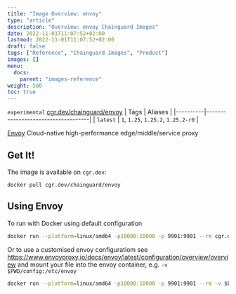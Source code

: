 ```yaml
---
title: "Image Overview: envoy"
type: "article"
description: "Overview: envoy Chainguard Images"
date: 2022-11-01T11:07:52+02:00
lastmod: 2022-11-01T11:07:52+02:00
draft: false
tags: ["Reference", "Chainguard Images", "Product"]
images: []
menu:
  docs:
    parent: "images-reference"
weight: 500
toc: true
---
```


`experimental` [cgr.dev/chainguard/envoy](https://github.com/chainguard-images/images/tree/main/images/envoy)
| Tags     | Aliases                            |
|----------|------------------------------------|
| `latest` | `1`, `1.25`, `1.25.2`, `1.25.2-r0` |



[Envoy](https://github.com/envoyproxy/envoy) Cloud-native high-performance edge/middle/service proxy

## Get It!

The image is available on `cgr.dev`:

```
docker pull cgr.dev/chainguard/envoy
```

## Using Envoy

To run with Docker using default configuration

```sh
docker run --platform=linux/amd64 -p10000:10000 -p 9901:9901 --rm cgr.dev/chainguard/envoy envoy --config-path /etc/envoy/envoy.yaml
```

Or to use a customised envoy configuratiom see https://www.envoyproxy.io/docs/envoy/latest/configuration/overview/overview and mount your file into the envoy container, e.g. `-v $PWD/config:/etc/envoy`

```sh
docker run --platform=linux/amd64 -p10000:10000 -p 9901:9901 --rm -v $PWD/config:/etc/envoy cgr.dev/chainguard/envoy envoy --config-path /etc/envoy/envoy.yaml
```

